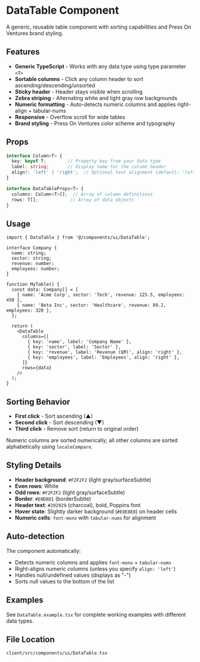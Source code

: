 # DataTable Component

A generic, reusable table component with sorting capabilities and Press On Ventures brand styling.

## Features

- **Generic TypeScript** - Works with any data type using type parameter `<T>`
- **Sortable columns** - Click any column header to sort ascending/descending/unsorted
- **Sticky header** - Header stays visible when scrolling
- **Zebra striping** - Alternating white and light gray row backgrounds
- **Numeric formatting** - Auto-detects numeric columns and applies right-align + tabular-nums
- **Responsive** - Overflow scroll for wide tables
- **Brand styling** - Press On Ventures color scheme and typography

## Props

```typescript
interface Column<T> {
  key: keyof T;        // Property key from your data type
  label: string;       // Display name for the column header
  align?: 'left' | 'right';  // Optional text alignment (default: 'left')
}

interface DataTableProps<T> {
  columns: Column<T>[];  // Array of column definitions
  rows: T[];            // Array of data objects
}
```

## Usage

```tsx
import { DataTable } from '@/components/ui/DataTable';

interface Company {
  name: string;
  sector: string;
  revenue: number;
  employees: number;
}

function MyTable() {
  const data: Company[] = [
    { name: 'Acme Corp', sector: 'Tech', revenue: 125.5, employees: 450 },
    { name: 'Beta Inc', sector: 'Healthcare', revenue: 89.2, employees: 320 },
  ];

  return (
    <DataTable
      columns={[
        { key: 'name', label: 'Company Name' },
        { key: 'sector', label: 'Sector' },
        { key: 'revenue', label: 'Revenue ($M)', align: 'right' },
        { key: 'employees', label: 'Employees', align: 'right' },
      ]}
      rows={data}
    />
  );
}
```

## Sorting Behavior

- **First click** - Sort ascending (▲)
- **Second click** - Sort descending (▼)
- **Third click** - Remove sort (return to original order)

Numeric columns are sorted numerically; all other columns are sorted alphabetically using `localeCompare`.

## Styling Details

- **Header background**: `#F2F2F2` (light gray/surfaceSubtle)
- **Even rows**: White
- **Odd rows**: `#F2F2F2` (light gray/surfaceSubtle)
- **Border**: `#E0D8D1` (borderSubtle)
- **Header text**: `#292929` (charcoal), bold, Poppins font
- **Hover state**: Slightly darker background (`#E8E8E8`) on header cells
- **Numeric cells**: `font-mono` with `tabular-nums` for alignment

## Auto-detection

The component automatically:
- Detects numeric columns and applies `font-mono` + `tabular-nums`
- Right-aligns numeric columns (unless you specify `align: 'left'`)
- Handles null/undefined values (displays as "-")
- Sorts null values to the bottom of the list

## Examples

See `DataTable.example.tsx` for complete working examples with different data types.

## File Location

`client/src/components/ui/DataTable.tsx`
